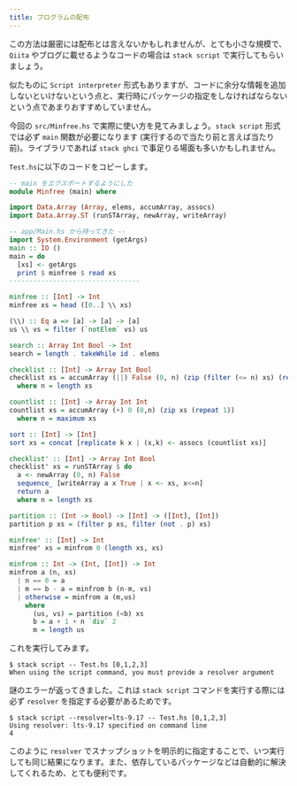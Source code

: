 ```yaml
---
title: プログラムの配布
---
```


この方法は厳密には配布とは言えないかもしれませんが、とても小さな規模で、`Qiita` やブログに載せるようなコードの場合は `stack script` で実行してもらいましょう。

似たものに `Script interpreter` 形式もありますが、コードに余分な情報を追加しないといけないという点と、実行時にパッケージの指定をしなければならないという点であまりおすすめしていません。

今回の `src/Minfree.hs` で実際に使い方を見てみましょう。`stack script` 形式では必ず `main` 関数が必要になります (実行するので当たり前と言えば当たり前)。ライブラリであれば `stack ghci` で事足りる場面も多いかもしれません。

`Test.hs`に以下のコードをコピーします。

```haskell:Test.hs
-- main をエクスポートするようにした
module Minfree (main) where

import Data.Array (Array, elems, accumArray, assocs)
import Data.Array.ST (runSTArray, newArray, writeArray)

-- app/Main.hs から持ってきた --
import System.Environment (getArgs)
main :: IO ()
main = do
  [xs] <- getArgs
  print $ minfree $ read xs
---------------------------------

minfree :: [Int] -> Int
minfree xs = head ([0..] \\ xs)

(\\) :: Eq a => [a] -> [a] -> [a]
us \\ vs = filter (`notElem` vs) us

search :: Array Int Bool -> Int
search = length . takeWhile id . elems

checklist :: [Int] -> Array Int Bool
checklist xs = accumArray (||) False (0, n) (zip (filter (<= n) xs) (repeat True))
  where n = length xs

countlist :: [Int] -> Array Int Int
countlist xs = accumArray (+) 0 (0,n) (zip xs (repeat 1))
  where n = maximum xs

sort :: [Int] -> [Int]
sort xs = concat [replicate k x | (x,k) <- assocs (countlist xs)]

checklist' :: [Int] -> Array Int Bool
checklist' xs = runSTArray $ do
  a <- newArray (0, n) False
  sequence_ [writeArray a x True | x <- xs, x<=n]
  return a
  where n = length xs

partition :: (Int -> Bool) -> [Int] -> ([Int], [Int])
partition p xs = (filter p xs, filter (not . p) xs)

minfree' :: [Int] -> Int
minfree' xs = minfrom 0 (length xs, xs)

minfrom :: Int -> (Int, [Int]) -> Int
minfrom a (n, xs)
  | n == 0 = a
  | m == b - a = minfrom b (n-m, vs)
  | otherwise = minfrom a (m,us)
    where
      (us, vs) = partition (<b) xs
      b = a + 1 + n `div` 2
      m = length us
```

これを実行してみます。

```shell-session
$ stack script -- Test.hs [0,1,2,3]
When using the script command, you must provide a resolver argument
```

謎のエラーが返ってきました。これは `stack script` コマンドを実行する際には必ず `resolver` を指定する必要があるためです。

```shell-session
$ stack script --resolver=lts-9.17 -- Test.hs [0,1,2,3]
Using resolver: lts-9.17 specified on command line
4
```

このように `resolver` でスナップショットを明示的に指定することで、いつ実行しても同じ結果になります。また、依存しているパッケージなどは自動的に解決してくれるため、とても便利です。
